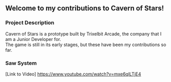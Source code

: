 ## Welcome to my contributions to Cavern of Stars!

### Project Description
Cavern of Stars is a prototype built by Trixelbit Arcade, the company that I am a Junior Developer for. <br />
The game is still in its early stages, but these have been my contributions so far. <br />

### Saw System
[Link to Video] https://www.youtube.com/watch?v=mxe6qlLTjE4


